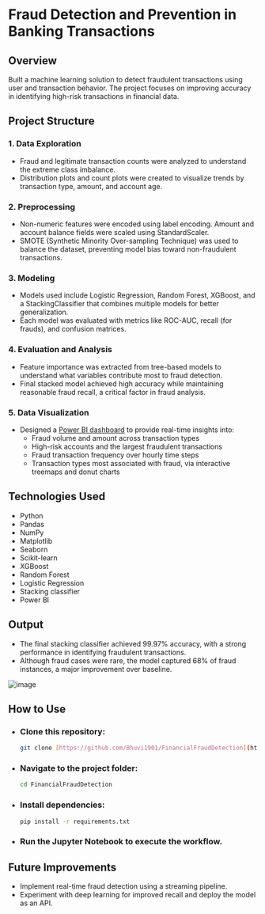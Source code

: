 # Fraud Detection and Prevention in Banking Transactions

## Overview

Built a machine learning solution to detect fraudulent transactions using user and transaction behavior. The project focuses on improving accuracy in identifying high-risk transactions in financial data.

##  Project Structure

### 1. Data Exploration
- Fraud and legitimate transaction counts were analyzed to understand the extreme class imbalance.
- Distribution plots and count plots were created to visualize trends by transaction type, amount, and account age.

### 2. Preprocessing
- Non-numeric features were encoded using label encoding. Amount and account balance fields were scaled using StandardScaler.
- SMOTE (Synthetic Minority Over-sampling Technique) was used to balance the dataset, preventing model bias toward non-fraudulent transactions.

### 3. Modeling
- Models used include Logistic Regression, Random Forest, XGBoost, and a StackingClassifier that combines multiple models for better generalization.
- Each model was evaluated with metrics like ROC-AUC, recall (for frauds), and confusion matrices.

### 4. Evaluation and Analysis
- Feature importance was extracted from tree-based models to understand what variables contribute most to fraud detection.
- Final stacked model achieved high accuracy while maintaining reasonable fraud recall, a critical factor in fraud analysis.

### 5. Data Visualization
- Designed a [Power BI dashboard](https://github.com/user-attachments/assets/5982510f-894c-40c6-bbc9-2f2790694fdd) to provide real-time insights into:
    - Fraud volume and amount across transaction types
    - High-risk accounts and the largest fraudulent transactions
    - Fraud transaction frequency over hourly time steps
    - Transaction types most associated with fraud, via interactive treemaps 
      and donut charts
  
## Technologies Used

- Python
- Pandas
- NumPy
- Matplotlib
- Seaborn
- Scikit-learn
- XGBoost
- Random Forest
- Logistic Regression
- Stacking classifier
- Power BI

## Output

- The final stacking classifier achieved 99.97% accuracy, with a strong performance in identifying fraudulent transactions.
- Although fraud cases were rare, the model captured 68% of fraud instances, a major improvement over baseline.

 ![image](https://github.com/user-attachments/assets/5982510f-894c-40c6-bbc9-2f2790694fdd)


  
## How to Use

- ### Clone this repository:
  ```bash
  git clone [https://github.com/Bhuvi1901/FinancialFraudDetection](https://github.com/Bhuvi1901/FinancialFraudDetection)
  ```
- ### Navigate to the project folder:
  ```bash
  cd FinancialFraudDetection
  ```
- ### Install dependencies:
  ```bash
  pip install -r requirements.txt
  ```
- ### Run the Jupyter Notebook to execute the workflow.

## Future Improvements

- Implement real-time fraud detection using a streaming pipeline.
- Experiment with deep learning for improved recall and deploy the model as an API.
